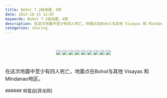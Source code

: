 ```yaml
---
title: Bohol 7.2级地震，4死
date: 2013-10-15 12:07
keywords: Bohol 7.2级地震，4死
description: 在这次地震中至少有四人死亡，地震点在Bohol与其他 Visayas 和 Mindanao地区。
categories: sharing
---
```

<td class="t_f" id="postmessage_64389">

<br/>
<br/>
<div align="center">

<img aid="26075" data-cf-modified-f95682dfde9ae3e091387cde-="" file="data/attachment/forum/201310/15/115743dz5fvx29k2x3gncs.jpg.thumb.jpg" id="aimg_26075" inpost="1" onclick="" onmouseover="" src="http://www.flw.ph/data/attachment/forum/201310/15/115743dz5fvx29k2x3gncs.jpg" style="cursor:pointer" zoomfile="data/attachment/forum/201310/15/115743dz5fvx29k2x3gncs.jpg"/>



<img aid="26077" data-cf-modified-f95682dfde9ae3e091387cde-="" file="data/attachment/forum/201310/15/120146dc5k8wh5ojoe4kkz.jpg.thumb.jpg" id="aimg_26077" inpost="1" onclick="" onmouseover="" src="http://www.flw.ph/data/attachment/forum/201310/15/120146dc5k8wh5ojoe4kkz.jpg" style="cursor:pointer" zoomfile="data/attachment/forum/201310/15/120146dc5k8wh5ojoe4kkz.jpg"/>



<img aid="26078" data-cf-modified-f95682dfde9ae3e091387cde-="" file="data/attachment/forum/201310/15/120148mmboo1s425gszb3r.jpg.thumb.jpg" id="aimg_26078" inpost="1" onclick="" onmouseover="" src="http://www.flw.ph/data/attachment/forum/201310/15/120148mmboo1s425gszb3r.jpg" style="cursor:pointer" zoomfile="data/attachment/forum/201310/15/120148mmboo1s425gszb3r.jpg"/>



<img aid="26079" data-cf-modified-f95682dfde9ae3e091387cde-="" file="data/attachment/forum/201310/15/120149lfk7747kr7f673c7.jpg.thumb.jpg" id="aimg_26079" inpost="1" onclick="" onmouseover="" src="http://www.flw.ph/data/attachment/forum/201310/15/120149lfk7747kr7f673c7.jpg" style="cursor:pointer" zoomfile="data/attachment/forum/201310/15/120149lfk7747kr7f673c7.jpg"/>



<img aid="26080" data-cf-modified-f95682dfde9ae3e091387cde-="" file="data/attachment/forum/201310/15/120152sk1zooeoc1kfjo7o.jpg.thumb.jpg" id="aimg_26080" inpost="1" onclick="" onmouseover="" src="http://www.flw.ph/data/attachment/forum/201310/15/120152sk1zooeoc1kfjo7o.jpg" style="cursor:pointer" zoomfile="data/attachment/forum/201310/15/120152sk1zooeoc1kfjo7o.jpg"/>



<img aid="26081" data-cf-modified-f95682dfde9ae3e091387cde-="" file="data/attachment/forum/201310/15/120540ptughd9x7itgbleb.jpg.thumb.jpg" id="aimg_26081" inpost="1" onclick="" onmouseover="" src="http://www.flw.ph/data/attachment/forum/201310/15/120540ptughd9x7itgbleb.jpg" style="cursor:pointer" zoomfile="data/attachment/forum/201310/15/120540ptughd9x7itgbleb.jpg"/>



<img aid="26082" data-cf-modified-f95682dfde9ae3e091387cde-="" file="data/attachment/forum/201310/15/120543pn3ndjegib0e4e8i.jpg.thumb.jpg" id="aimg_26082" inpost="1" onclick="" onmouseover="" src="http://www.flw.ph/data/attachment/forum/201310/15/120543pn3ndjegib0e4e8i.jpg" style="cursor:pointer" zoomfile="data/attachment/forum/201310/15/120543pn3ndjegib0e4e8i.jpg"/>



<img aid="26083" data-cf-modified-f95682dfde9ae3e091387cde-="" file="data/attachment/forum/201310/15/120544qlxt38o8az3643a3.jpg.thumb.jpg" id="aimg_26083" inpost="1" onclick="" onmouseover="" src="http://www.flw.ph/data/attachment/forum/201310/15/120544qlxt38o8az3643a3.jpg" style="cursor:pointer" zoomfile="data/attachment/forum/201310/15/120544qlxt38o8az3643a3.jpg"/>



<img aid="26084" data-cf-modified-f95682dfde9ae3e091387cde-="" file="data/attachment/forum/201310/15/120547btz2wvh4ttvgmgw6.jpg.thumb.jpg" id="aimg_26084" inpost="1" onclick="" onmouseover="" src="http://www.flw.ph/data/attachment/forum/201310/15/120547btz2wvh4ttvgmgw6.jpg" style="cursor:pointer" zoomfile="data/attachment/forum/201310/15/120547btz2wvh4ttvgmgw6.jpg"/>


</div><br/>
<font size="3"><br/>
在这次地震中至少有四人死亡，地震点在Bohol与其他 Visayas 和 Mindanao地区。</font><br/>
<br/>
</td>
###### 转载自[菲龙网]